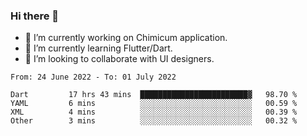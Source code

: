 ### Hi there 👋

<!--
**devcat37/devcat37** is a ✨ _special_ ✨ repository because its `README.md` (this file) appears on your GitHub profile.-->


- 🔭 I’m currently working on Chimicum application.
- 🌱 I’m currently learning Flutter/Dart.
- 👯 I’m looking to collaborate with UI designers.
<!-- - 🤔 I’m looking for help with ... -->

<!--START_SECTION:waka-->

```text
From: 24 June 2022 - To: 01 July 2022

Dart         17 hrs 43 mins  ████████████████████████▓   98.70 %
YAML         6 mins          ░░░░░░░░░░░░░░░░░░░░░░░░░   00.59 %
XML          4 mins          ░░░░░░░░░░░░░░░░░░░░░░░░░   00.39 %
Other        3 mins          ░░░░░░░░░░░░░░░░░░░░░░░░░   00.32 %
```

<!--END_SECTION:waka-->
